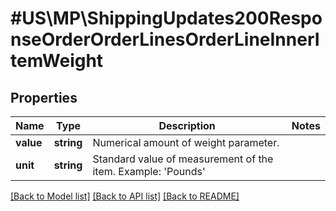 # #US\MP\ShippingUpdates200ResponseOrderOrderLinesOrderLineInnerItemWeight

## Properties

Name | Type | Description | Notes
------------ | ------------- | ------------- | -------------
**value** | **string** | Numerical amount of weight parameter. |
**unit** | **string** | Standard value of measurement of the item. Example: 'Pounds' |


[[Back to Model list]](../) [[Back to API list]](../../Api/US/MP) [[Back to README]](../../README.md)
